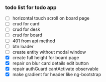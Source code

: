 ### todo list for todo app

- [ ] horizontal touch scroll on board page
- [ ] crud for card
- [ ] crud for desk
- [ ] crud for board
- [ ] 401 from api method 
- [ ] btn loader
- [ ] create entity without modal window
- [x] create full height for board page
- [x] repair on blur card details edit button
- [x] repair authGuard cantActivate observable
- [x] make gradient for header like ng-bootstrap